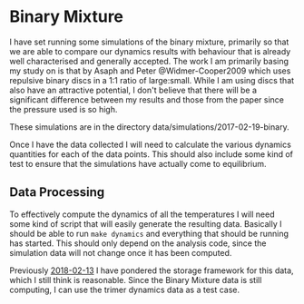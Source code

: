 Binary Mixture
==============

I have set running some simulations of the binary mixture,
primarily so that we are able to compare our dynamics results
with behaviour that is already well characterised and generally accepted.
The work I am primarily basing my study on is that by Asaph and Peter @Widmer-Cooper2009
which uses repulsive binary discs in a 1:1 ratio of large:small.
While I am using discs that also have an attractive potential,
I don't believe that there will be a significant difference 
between my results and those from the paper
since the pressure used is so high.

These simulations are in the directory data/simulations/2017-02-19-binary.

Once I have the data collected
I will need to calculate the various dynamics quantities 
for each of the data points.
This should also include some kind of test to ensure
that the simulations have actually come to equilibrium.

Data Processing
---------------

To effectively compute the dynamics of all the temperatures
I will need some kind of script
that will easily generate the resulting data.
Basically I should be able to run `make dynamics`
and everything that should be running has started.
This should only depend on the analysis code,
since the simulation data will not change once it has been computed.

Previously [2018-02-13](2018-02-13.md) I have pondered the storage framework for this data,
which I still think is reasonable.
Since the Binary Mixture data is still computing,
I can use the trimer dynamics data as a test case.
